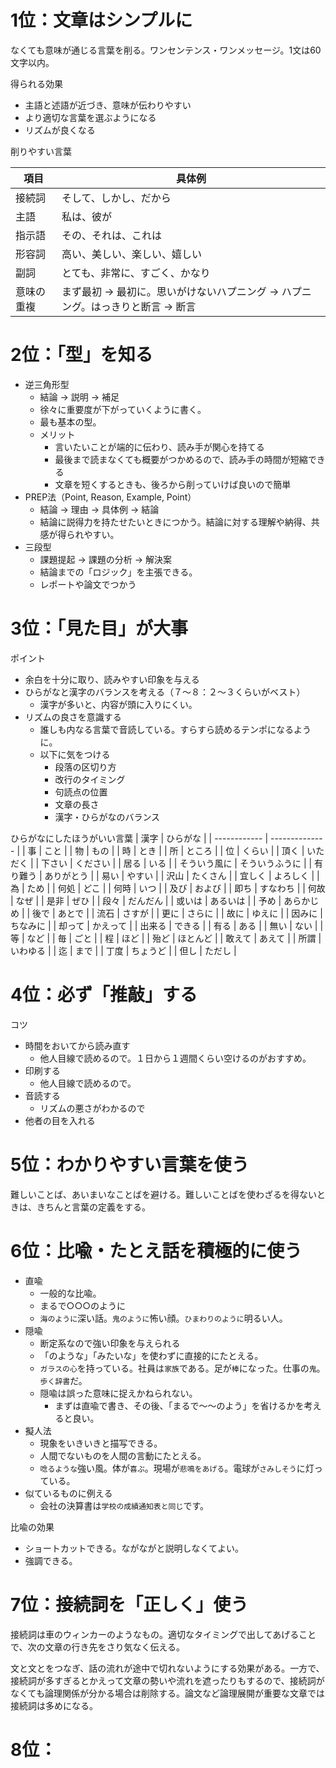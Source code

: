 # 1位：文章はシンプルに

なくても意味が通じる言葉を削る。ワンセンテンス・ワンメッセージ。1文は60文字以内。

得られる効果

- 主語と述語が近づき、意味が伝わりやすい
- より適切な言葉を選ぶようになる
- リズムが良くなる

削りやすい言葉

| 項目       | 具体例                                                                        |
| ---------- | ----------------------------------------------------------------------------- |
| 接続詞     | そして、しかし、だから                                                        |
| 主語       | 私は、彼が                                                                    |
| 指示語     | その、それは、これは                                                          |
| 形容詞     | 高い、美しい、楽しい、嬉しい                                                  |
| 副詞       | とても、非常に、すごく、かなり                                                |
| 意味の重複 | まず最初 → 最初に。思いがけないハプニング → ハプニング。はっきりと断言 → 断言 |

# 2位：「型」を知る

- 逆三角形型
  - 結論 → 説明 → 補足
  - 徐々に重要度が下がっていくように書く。
  - 最も基本の型。
  - メリット
    - 言いたいことが端的に伝わり、読み手が関心を持てる
    - 最後まで読まなくても概要がつかめるので、読み手の時間が短縮できる
    - 文章を短くするときも、後ろから削っていけば良いので簡単
- PREP法（Point, Reason, Example, Point）
  - 結論 → 理由 → 具体例 → 結論
  - 結論に説得力を持たせたいときにつかう。結論に対する理解や納得、共感が得られやすい。
- 三段型
  - 課題提起 → 課題の分析 → 解決案
  - 結論までの「ロジック」を主張できる。
  - レポートや論文でつかう

# 3位：「見た目」が大事

ポイント

- 余白を十分に取り、読みやすい印象を与える
- ひらがなと漢字のバランスを考える（７～８：２～３くらいがベスト）
  - 漢字が多いと、内容が頭に入りにくい。
- リズムの良さを意識する
  - 誰しも内なる言葉で音読している。すらすら読めるテンポになるように。
  - 以下に気をつける
    - 段落の区切り方
    - 改行のタイミング
    - 句読点の位置
    - 文章の長さ
    - 漢字・ひらがなのバランス

ひらがなにしたほうがいい言葉
| 漢字         | ひらがな       |
| ------------ | -------------- |
| 事           | こと           |
| 物           | もの           |
| 時           | とき           |
| 所           | ところ         |
| 位           | くらい         |
| 頂く         | いただく       |
| 下さい       | ください       |
| 居る         | いる           |
| そういう風に | そういうふうに |
| 有り難う     | ありがとう     |
| 易い         | やすい         |
| 沢山         | たくさん       |
| 宜しく       | よろしく       |
| 為           | ため           |
| 何処         | どこ           |
| 何時         | いつ           |
| 及び         | および         |
| 即ち         | すなわち       |
| 何故         | なぜ           |
| 是非         | ぜひ           |
| 段々         | だんだん       |
| 或いは       | あるいは       |
| 予め         | あらかじめ     |
| 後で         | あとで         |
| 流石         | さすが         |
| 更に         | さらに         |
| 故に         | ゆえに         |
| 因みに       | ちなみに       |
| 却って       | かえって       |
| 出来る       | できる         |
| 有る         | ある           |
| 無い         | ない           |
| 等           | など           |
| 毎           | ごと           |
| 程           | ほど           |
| 殆ど         | ほとんど       |
| 敢えて       | あえて         |
| 所謂         | いわゆる       |
| 迄           | まで           |
| 丁度         | ちょうど       |
| 但し         | ただし         |

# 4位：必ず「推敲」する

コツ

- 時間をおいてから読み直す
  - 他人目線で読めるので。１日から１週間くらい空けるのがおすすめ。
- 印刷する
  - 他人目線で読めるので。
- 音読する
  - リズムの悪さがわかるので
- 他者の目を入れる

# 5位：わかりやすい言葉を使う

難しいことば、あいまいなことばを避ける。難しいことばを使わざるを得ないときは、きちんと言葉の定義をする。

# 6位：比喩・たとえ話を積極的に使う

- 直喩
  - 一般的な比喩。
  - まるで○○○のように
  - `海のように`深い話。`鬼のように`怖い顔。`ひまわりのように`明るい人。
- 隠喩
  - 断定系なので強い印象を与えられる
  - 「のような」「みたいな」を使わずに直接的にたとえる。
  - `ガラスの心`を持っている。社員は`家族`である。足が`棒`になった。仕事の`鬼`。`歩く辞書`だ。
  - 隠喩は誤った意味に捉えかねられない。
    - まずは直喩で書き、その後、「まるで～～のよう」を省けるかを考えると良い。
- 擬人法
  - 現象をいきいきと描写できる。
  - 人間でないものを人間の言動にたとえる。
  - `唸るような`強い風。体が`喜ぶ`。現場が`悲鳴をあげる`。電球が`さみしそう`に灯っている。
- 似ているものに例える
  - 会社の決算書は`学校の成績通知表と同じ`です。

比喩の効果

- ショートカットできる。ながながと説明しなくてよい。
- 強調できる。

# 7位：接続詞を「正しく」使う

接続詞は車のウィンカーのようなもの。適切なタイミングで出してあげることで、次の文章の行き先をさり気なく伝える。

文と文とをつなぎ、話の流れが途中で切れないようにする効果がある。一方で、接続詞が多すぎるとかえって文章の勢いや流れを遮ったりもするので、接続詞がなくても論理関係が分かる場合は削除する。論文など論理展開が重要な文章では接続詞は多めになる。

# 8位：

